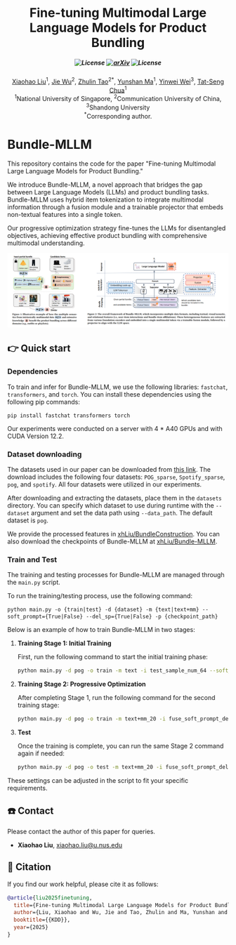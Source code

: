 <div align=center>

<h1>Fine-tuning Multimodal Large Language Models for Product Bundling</h1>

<h5 align="center">

![License](https://img.shields.io/badge/License-MIT-blue)
[![arXiv](https://img.shields.io/badge/Arxiv-2407.11712-b31b1b.svg?logo=arXiv)](https://arxiv.org/abs/2407.11712)
![License](https://img.shields.io/badge/accepted-KDD25-red)


</h5>

<div>
      <a href="mailto:xiaohao.liu@u.nus.edu">Xiaohao Liu</a><sup>1</sup>,
      <a href="mailto:wujie@cuc.edu.cn">Jie Wu</a><sup>2</sup>,
      <a href="mailto:taozhulin@gmail.com">Zhulin Tao</a><sup>2</sup><sup>*</sup>,
      <a href="mailto:yunshan.ma@u.nus.edu">Yunshan Ma</a><sup>1</sup>,
      <a href="mailto:yinewei.wei@hotmail.com">Yinwei Wei</a><sup>3</sup>,
      <a href="mailto:dcscts@nus.edu.sg">Tat-Seng Chua</a><sup>1</sup>
</div>

<div>
  <sup>1</sup>National University of Singapore, 
  <sup>2</sup>Communication University of China, 
  <sup>3</sup>Shandong University
</div>   
<div>
<sup>*</sup>Corresponding author.
   </div>

</div>


# Bundle-MLLM

This repository contains the code for the paper "Fine-tuning Multimodal Large Language Models for Product Bundling."

We introduce Bundle-MLLM, a novel approach that bridges the gap between Large Language Models (LLMs) and product bundling tasks. Bundle-MLLM uses hybrid item tokenization to integrate multimodal information through a fusion module and a trainable projector that embeds non-textual features into a single token.

Our progressive optimization strategy fine-tunes the LLMs for disentangled objectives, achieving effective product bundling with comprehensive multimodal understanding.

![](images/figure.png)

## 👉 Quick start

### Dependencies



To train and infer for Bundle-MLLM, we use the following libraries: `fastchat`, `transformers`, and `torch`. You can install these dependencies using the following pip commands:

```
pip install fastchat transformers torch
```

Our experiments were conducted on a server with 4 * A40 GPUs and with CUDA Version 12.2.

### Dataset downloading

The datasets used in our paper can be downloaded from [this link](https://huggingface.co/datasets/xhLiu/BundleConstruction). The download includes the following four datasets: `POG_sparse`, `Spotify_sparse`, `pog`, and `spotify`. All four datasets were utilized in our experiments.

After downloading and extracting the datasets, place them in the `datasets` directory. You can specify which dataset to use during runtime with the `--dataset` argument and set the data path using `--data_path`. The default dataset is `pog`. 

We provide the processed features in [xhLiu/BundleConstruction](https://huggingface.co/datasets/xhLiu/BundleConstruction). You can also download the checkpoints of Bundle-MLLM at [xhLiu/Bundle-MLLM](https://huggingface.co/xhLiu/Bundle-MLLM).

### Train and Test

The training and testing processes for Bundle-MLLM are managed through the `main.py` script.

To run the training/testing process, use the following command:

```
python main.py -o {train|test} -d {dataset} -m {text|text+mm} --soft_prompt={True|False} --del_sp={True|False} -p {checkpoint_path}
```


Below is an example of how to train Bundle-MLLM in two stages:

1. **Training Stage 1: Initial Training**

   First, run the following command to start the initial training phase:

   ```bash
   python main.py -d pog -o train -m text -i test_sample_num_64 --soft_prompt=True --toy_eval=256 --few_shot=1024 
   ```

2. **Training Stage 2: Progressive Optimization**

   After completing Stage 1, run the following command for the second training stage:

   ```bash
   python main.py -d pog -o train -m text+mm_20 -i fuse_soft_prompt_del --soft_prompt=True --del_sp=True --toy_eval=256 --num_cans=20 -p {checkpoint_path}
   ```

3. **Test**

   Once the training is complete, you can run the same Stage 2 command again if needed:

   ```bash
   python main.py -d pog -o test -m text+mm_20 -i fuse_soft_prompt_del --soft_prompt=True --del_sp=True --toy_eval=256 --num_cans=20 -p  {checkpoint_path}
   ```


These settings can be adjusted in the script to fit your specific requirements.


## ☎️ Contact

Please contact the author of this paper for queries.

- **Xiaohao Liu**, [xiaohao.liu@u.nus.edu](mailto:xiaohao.liu@u.nus.edu)

## 🌟 Citation

If you find our work helpful, please cite it as follows:

```bibtex
@article{liu2025finetuning,
  title={Fine-tuning Multimodal Large Language Models for Product Bundling},
  author={Liu, Xiaohao and Wu, Jie and Tao, Zhulin and Ma, Yunshan and Wei, Yinwei and Chua, Tat-seng},
  booktitle={{KDD}},
  year={2025}
}
```
